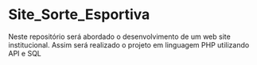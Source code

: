 # Site_Sorte_Esportiva
Neste repositório será abordado o desenvolvimento de um web site institucional. Assim será realizado o projeto em linguagem PHP utilizando API e SQL
